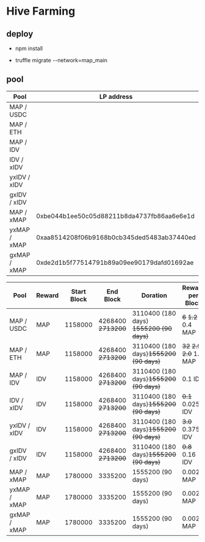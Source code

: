# Hive Farming 

## deploy
* npm install 

* truffle migrate --network=map_main

## pool

| Pool | LP address | Pool address |
| ------ | ------ | ------ |
| MAP / USDC | | 0x39985A5ba47C5e89F4f6220a00e3b11B7Ba5AAf8 |
| MAP / ETH  | | 0xA618A3fE7171e36F899D799A50b3556dc231552E |
| MAP / IDV | | 0x91207D15F83d9CCa73246508c13b56E542cE9331 |
| IDV / xIDV | | 0xFF5c9DAE24604C2B11DC819ea7a9411bcAe28Db1 |
| yxIDV / xIDV | | 0xCB0428dfB780d0f89D33C385Fd60aC78752Ebd8c |
| gxIDV / xIDV | | 0xcbeC75263A3a20E7DCc92596D148434DfEBCe0A9 | 
| MAP / xMAP | 0xbe044b1ee50c05d88211b8da4737fb86aa6e6e1d | 0x1e2aa124385016f9bd3ed87d21d907fac21fe707 |
| yxMAP / xMAP | 0xaa8514208f06b9168b0cb345ded5483ab37440ed | 0x4a27973cdbaf56a7838865d3970a9f8d3086323e |
| gxMAP / xMAP | 0xde2d1b5f77514791b89a09ee90179dafd01692ae | 0xe63af737369ed178857e9699eba99047978394fb |


| Pool | Reward | Start Block | End Block | Doration | Reward per Block |
| ------ | ------ | ------ | ------ | ------ | ------ |
| MAP / USDC | MAP | 1158000 | 4268400 ~~2713200~~ | 3110400 (180 days) ~~1555200 (90 days)~~ | ~~6~~ ~~1.2~~ 0.4 MAP |
| MAP / ETH  | MAP | 1158000 | 4268400 ~~2713200~~ | 3110400 (180 days)~~1555200 (90 days)~~ | ~~32~~ ~~2.9~~ ~~2.0~~ 1.2 MAP |
| MAP / IDV | IDV | 1158000 | 4268400 ~~2713200~~ | 3110400 (180 days)~~1555200 (90 days)~~ | 0.1 IDV |
| IDV / xIDV | IDV | 1158000 | 4268400 ~~2713200~~ | 3110400 (180 days)~~1555200 (90 days)~~ | ~~0.1~~ 0.025 IDV |
| yxIDV / xIDV | IDV | 1158000 | 4268400 ~~2713200~~ | 3110400 (180 days)~~1555200 (90 days)~~ | ~~3.0~~ 0.375 IDV |
| gxIDV / xIDV | IDV | 1158000 | 4268400 ~~2713200~~ | 3110400 (180 days)~~1555200 (90 days)~~ | ~~0.8~~ 0.16 IDV |
| MAP / xMAP | MAP | 1780000 | 3335200 | 1555200 (90 days) | 0.002 MAP |
| yxMAP / xMAP | MAP | 1780000 | 3335200 | 1555200 (90 days) | 0.002 MAP |
| gxMAP / xMAP | MAP | 1780000 | 3335200 | 1555200 (90 days) | 0.002 MAP |
